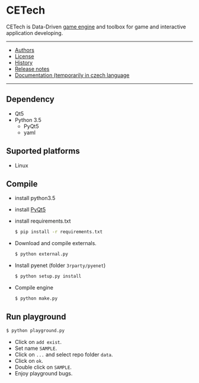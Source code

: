 # CETech

CETech is Data-Driven [game engine](https://en.wikipedia.org/wiki/Game_engine) and toolbox for game and
interactive application developing.

---

* [Authors](AUTHORS.md)
* [License](LICENSE.md)
* [History](HISTORY.md)
* [Release notes](http://cyberegoorg.github.io/cetech/about/release-notes)
* [Documentation (temporarily in czech language](http://cyberegoorg.github.io/cetech)

---

## Dependency

* Qt5
* Python 3.5
  * PyQt5
  * yaml

## Suported platforms

* Linux

## Compile

* install python3.5
* install [PyQt5][pyqt]
* install requirements.txt

    ```bash
    $ pip install -r requirements.txt
    ```

* Download and compile externals.

    ```bash
    $ python external.py
    ```

* Install pyenet (folder `3rparty/pyenet`)

    ```bash
    $ python setup.py install
    ```

* Compile engine

    ```bash
    $ python make.py
    ```

## Run playground

```bash
$ python playground.py
```

* Click on `add exist`.
* Set name `SAMPLE`.
* Click on `...` and select repo folder `data`.
* Click on `ok`.
* Double click on `SAMPLE`.
* Enjoy playground bugs.

[pyqt]: https://riverbankcomputing.com/software/pyqt/download5
